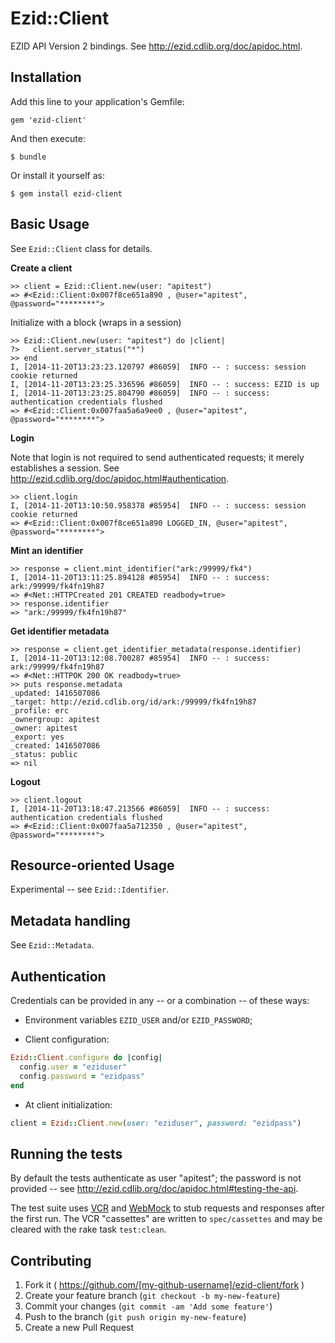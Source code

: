 # Ezid::Client

EZID API Version 2 bindings. See http://ezid.cdlib.org/doc/apidoc.html.

## Installation

Add this line to your application's Gemfile:

    gem 'ezid-client'

And then execute:

    $ bundle

Or install it yourself as:

    $ gem install ezid-client

## Basic Usage

See `Ezid::Client` class for details.

**Create a client**

```
>> client = Ezid::Client.new(user: "apitest")
=> #<Ezid::Client:0x007f8ce651a890 , @user="apitest", @password="********">
```

Initialize with a block (wraps in a session)

```
>> Ezid::Client.new(user: "apitest") do |client|
?>   client.server_status("*")
>> end
I, [2014-11-20T13:23:23.120797 #86059]  INFO -- : success: session cookie returned
I, [2014-11-20T13:23:25.336596 #86059]  INFO -- : success: EZID is up
I, [2014-11-20T13:23:25.804790 #86059]  INFO -- : success: authentication credentials flushed
=> #<Ezid::Client:0x007faa5a6a9ee0 , @user="apitest", @password="********">
```

**Login**

Note that login is not required to send authenticated requests; it merely establishes a session.  See http://ezid.cdlib.org/doc/apidoc.html#authentication.

```
>> client.login
I, [2014-11-20T13:10:50.958378 #85954]  INFO -- : success: session cookie returned
=> #<Ezid::Client:0x007f8ce651a890 LOGGED_IN, @user="apitest", @password="********">
```

**Mint an identifier**

```
>> response = client.mint_identifier("ark:/99999/fk4")
I, [2014-11-20T13:11:25.894128 #85954]  INFO -- : success: ark:/99999/fk4fn19h87
=> #<Net::HTTPCreated 201 CREATED readbody=true>
>> response.identifier
=> "ark:/99999/fk4fn19h87"
```

**Get identifier metadata**

```
>> response = client.get_identifier_metadata(response.identifier)
I, [2014-11-20T13:12:08.700287 #85954]  INFO -- : success: ark:/99999/fk4fn19h87
=> #<Net::HTTPOK 200 OK readbody=true>
>> puts response.metadata
_updated: 1416507086
_target: http://ezid.cdlib.org/id/ark:/99999/fk4fn19h87
_profile: erc
_ownergroup: apitest
_owner: apitest
_export: yes
_created: 1416507086
_status: public
=> nil
```

**Logout**

```
>> client.logout
I, [2014-11-20T13:18:47.213566 #86059]  INFO -- : success: authentication credentials flushed
=> #<Ezid::Client:0x007faa5a712350 , @user="apitest", @password="********">
```

## Resource-oriented Usage

Experimental -- see `Ezid::Identifier`.

## Metadata handling

See `Ezid::Metadata`.

## Authentication

Credentials can be provided in any -- or a combination -- of these ways:

- Environment variables `EZID_USER` and/or `EZID_PASSWORD`;

- Client configuration:

```ruby
Ezid::Client.configure do |config|
  config.user = "eziduser"
  config.password = "ezidpass"
end
```

- At client initialization:

```ruby
client = Ezid::Client.new(user: "eziduser", password: "ezidpass")
```

## Running the tests

By default the tests authenticate as user "apitest"; the password is not provided -- see http://ezid.cdlib.org/doc/apidoc.html#testing-the-api.

The test suite uses [VCR](https://relishapp.com/vcr/vcr) and [WebMock](https://github.com/bblimke/webmock) to stub requests and responses after the first run.  The VCR "cassettes" are written to `spec/cassettes` and may be cleared with the rake task `test:clean`.

## Contributing

1. Fork it ( https://github.com/[my-github-username]/ezid-client/fork )
2. Create your feature branch (`git checkout -b my-new-feature`)
3. Commit your changes (`git commit -am 'Add some feature'`)
4. Push to the branch (`git push origin my-new-feature`)
5. Create a new Pull Request
